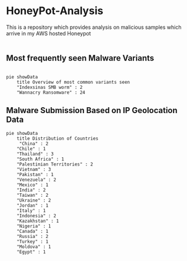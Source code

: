 # HoneyPot-Analysis
This is a repository which provides analysis on malicious samples which arrive in my AWS hosted Honeypot
<br><br>

## Most frequently seen Malware Variants
```mermaid

pie showData
    title Overview of most common variants seen
    "Indexsinas SMB worm" : 2
    "Wannacry Ransomware" : 24

```
## Malware Submission Based on IP Geolocation Data
```mermaid
pie showData
    title Distribution of Countries
     "China" : 2
    "Chile" : 1
    "Thailand" : 3
    "South Africa" : 1
    "Palestinian Territories" : 2
    "Vietnam" : 3
    "Pakistan" : 1
    "Venezuela" : 2
    "Mexico" : 1
    "India" : 2
    "Taiwan" : 2
    "Ukraine" : 2
    "Jordan" : 1
    "Italy" : 1
    "Indonesia" : 2
    "Kazakhstan" : 1
    "Nigeria" : 1
    "Canada" : 1
    "Russia" : 2
    "Turkey" : 1
    "Moldova" : 1
    "Egypt" : 1

```
